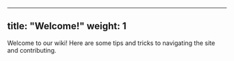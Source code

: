 
---
title: "Welcome!"
weight: 1
---

Welcome to our wiki! Here are some tips and tricks to navigating the site and contributing. 
